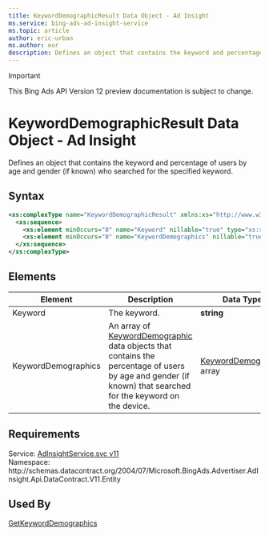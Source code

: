 ```yaml
---
title: KeywordDemographicResult Data Object - Ad Insight
ms.service: bing-ads-ad-insight-service
ms.topic: article
author: eric-urban
ms.author: eur
description: Defines an object that contains the keyword and percentage of users by age and gender (if known) who searched for the specified keyword.
---
```

> [!IMPORTANT]
> This Bing Ads API Version 12 preview documentation is subject to change.
# KeywordDemographicResult Data Object - Ad Insight
Defines an object that contains the keyword and percentage of users by age and gender (if known) who searched for the specified keyword.

## Syntax
```xml
<xs:complexType name="KeywordDemographicResult" xmlns:xs="http://www.w3.org/2001/XMLSchema">
  <xs:sequence>
    <xs:element minOccurs="0" name="Keyword" nillable="true" type="xs:string" />
    <xs:element minOccurs="0" name="KeywordDemographics" nillable="true" type="tns:ArrayOfKeywordDemographic" />
  </xs:sequence>
</xs:complexType>
```

## <a name="elements"></a>Elements

|Element|Description|Data Type|
|-----------|---------------|-------------|
|<a name="keyword"></a>Keyword|The keyword.|**string**|
|<a name="keyworddemographics"></a>KeywordDemographics|An array of [KeywordDemographic](../ad-insight-service/keyworddemographic.md) data objects that contains the percentage of users by age and gender (if known) that searched for the keyword on the device.|[KeywordDemographic](keyworddemographic.md) array|

## Requirements
Service: [AdInsightService.svc v11](https://adinsight.api.bingads.microsoft.com/Api/Advertiser/AdInsight/v11/AdInsightService.svc)  
Namespace: http\://schemas.datacontract.org/2004/07/Microsoft.BingAds.Advertiser.AdInsight.Api.DataContract.V11.Entity  

## Used By
[GetKeywordDemographics](getkeyworddemographics.md)  
